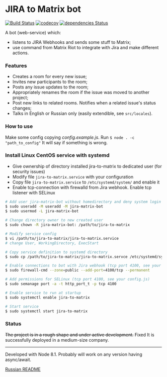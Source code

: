 # JIRA to Matrix bot

[![Build Status](https://travis-ci.org/grigori-gru/jira-to-matrix.svg?branch=master)](https://travis-ci.org/grigori-gru/jira-to-matrix)
[![codecov](https://codecov.io/gh/grigori-gru/jira-to-matrix/branch/master/graph/badge.svg)](https://codecov.io/gh/grigori-gru/jira-to-matrix)
[![dependencies Status](https://david-dm.org/grigori-gru/jira-to-matrix/status.svg)](https://david-dm.org/grigori-gru/jira-to-matrix)

A bot (web-service) which:

* listens to JIRA Webhooks and sends some stuff to Matrix;
* use command from Matrix Riot to integrate with Jira and make different actions.

### Features
+ Creates a room for every new issue;
+ Invites new participants to the room;
+ Posts any issue updates to the room;
+ Appropriately renames the room if the issue was moved to another project;
+ Post new links to related rooms. Notifies when a related issue's status changes;
+ Talks in English or Russian only (easily extendible, see `src/locales`).
### How to use
Make some config copying _config.example.js_. Run
`$ node . -c "path_to_config"`
It will say if something is wrong.

### Install Linux CentOS service with systemd 
* Give ownership of directory installed jira-to-matrix to dedicated user (for security issues)
* Modify file `jira-to-matrix.service` with your configuration
* Copy file `jira-to-matrix.service` to `/etc/systemd/system/` and enable it
* Enable tcp-connection with firewalld from Jira webhook. Enable tcp listener with SELinux

```bash
# Add user jira-matrix-bot without homedirectory and deny system login
$ sudo useradd -M useradd -M jira-matrix-bot
$ sudo usermod -L jira-matrix-bot
    
# Change directory owner to new created user
$ sudo chown -R jira-matrix-bot: /path/to/jira-to-matrix

# Modify service config
$ vi /path/to/jira-to-matrix/jira-to-matrix.service
# change User, WorkingDirectory, ExecStart

# Copy service definition to systemd directory
$ sudo cp /path/to/jira-to-matrix/jira-to-matrix.servce /etc/systemd/system

# Enable connections to bot with Jira webhook (tcp port 4100, see your config.js)
$ sudo firewall-cmd --zone=public --add-port=4100/tcp --permanent

# Add permissions for SELinux (tcp port 4100, see your config.js)
$ sudo semanage port -a -t http_port_t -p tcp 4100

# Enable service to run at startup
$ sudo systemctl enable jira-to-matrix

# Start service
$ sudo systemctl start jira-to-matrix
```

### Status
~~The project is in a rough shape and under active development.~~ Fixed
It is successfully deployed in a medium-size company.

___
Developed with Node 8.1. Probably will work on any version having async/await.

[Russian README](https://github.com/grigori-gru/jira-to-matrix/blob/master/newReadme.md)
